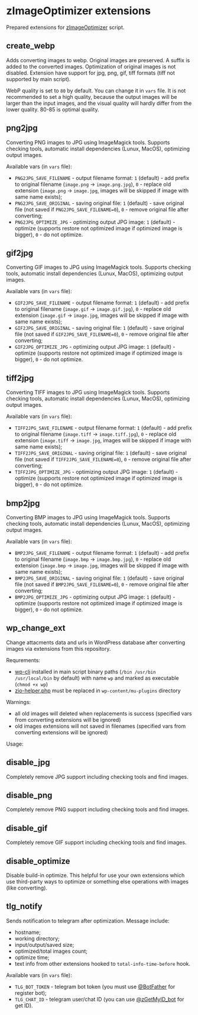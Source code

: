 # zImageOptimizer extensions

Prepared extensions for [zImageOptimizer](https://github.com/zevilz/zImageOptimizer) script.

## create_webp

Adds converting images to webp. Original images are preserved. A suffix is added to the converted images. Optimization of original images is not disabled. Extension have support for jpg, png, gif, tiff formats (tiff not supported by main script).

WebP quality is set to `80` by default. You can change it in `vars` file. It is not recommended to set a high quality, because the output images will be larger than the input images, and the visual quality will hardly differ from the lower quality. 80-85 is optimal quality.

## png2jpg

Converting PNG images to JPG using ImageMagick tools. Supports checking tools, automatic install dependencies (Lunux, MacOS), optimizing output images.

Available vars (in `vars` file):

- `PNG2JPG_SAVE_FILENAME` - output filename format: `1` (default) - add prefix to original filename (`image.png` -> `image.png.jpg`), `0` - replace old extension (`image.png` -> `image.jpg`, images will be skipped if image with same name exists);
- `PNG2JPG_SAVE_ORIGINAL` - saving original file: `1` (default) - save original file (not saved if `PNG2JPG_SAVE_FILENAME=0`), `0` - remove original file after converting;
- `PNG2JPG_OPTIMIZE_JPG` - optimizing output JPG image: `1` (default) - optimize (supports restore not optimized image if optimized image is bigger), `0` - do not optimize.

## gif2jpg

Converting GIF images to JPG using ImageMagick tools. Supports checking tools, automatic install dependencies (Lunux, MacOS), optimizing output images.

Available vars (in `vars` file):

- `GIF2JPG_SAVE_FILENAME` - output filename format: `1` (default) - add prefix to original filename (`image.gif` -> `image.gif.jpg`), `0` - replace old extension (`image.gif` -> `image.jpg`, images will be skipped if image with same name exists);
- `GIF2JPG_SAVE_ORIGINAL` - saving original file: `1` (default) - save original file (not saved if `GIF2JPG_SAVE_FILENAME=0`), `0` - remove original file after converting;
- `GIF2JPG_OPTIMIZE_JPG` - optimizing output JPG image: `1` (default) - optimize (supports restore not optimized image if optimized image is bigger), `0` - do not optimize.

## tiff2jpg

Converting TIFF images to JPG using ImageMagick tools. Supports checking tools, automatic install dependencies (Lunux, MacOS), optimizing output images.

Available vars (in `vars` file):

- `TIFF2JPG_SAVE_FILENAME` - output filename format: `1` (default) - add prefix to original filename (`image.tiff` -> `image.tiff.jpg`), `0` - replace old extension (`image.tiff` -> `image.jpg`, images will be skipped if image with same name exists);
- `TIFF2JPG_SAVE_ORIGINAL` - saving original file: `1` (default) - save original file (not saved if `TIFF2JPG_SAVE_FILENAME=0`), `0` - remove original file after converting;
- `TIFF2JPG_OPTIMIZE_JPG` - optimizing output JPG image: `1` (default) - optimize (supports restore not optimized image if optimized image is bigger), `0` - do not optimize.

## bmp2jpg

Converting BMP images to JPG using ImageMagick tools. Supports checking tools, automatic install dependencies (Lunux, MacOS), optimizing output images.

Available vars (in `vars` file):

- `BMP2JPG_SAVE_FILENAME` - output filename format: `1` (default) - add prefix to original filename (`image.bmp` -> `image.bmp.jpg`), `0` - replace old extension (`image.bmp` -> `image.jpg`, images will be skipped if image with same name exists);
- `BMP2JPG_SAVE_ORIGINAL` - saving original file: `1` (default) - save original file (not saved if `BMP2JPG_SAVE_FILENAME=0`), `0` - remove original file after converting;
- `BMP2JPG_OPTIMIZE_JPG` - optimizing output JPG image: `1` (default) - optimize (supports restore not optimized image if optimized image is bigger), `0` - do not optimize.

## wp_change_ext

Change attacments data and urls in WordPress database after converting images via extensions from this repository.

Requrements:

- [wp-cli](https://raw.githubusercontent.com/wp-cli/builds/gh-pages/phar/wp-cli.phar) installed in main script binary paths (`/bin /usr/bin /usr/local/bin` by default) with name `wp` and marked as executable (`chmod +x wp`)
- [zio-helper.php](https://github.com/zevilz/zImageOptimizer-extensions/blob/master/wp_change_ext/zio-helper.php) must be replaced in `wp-content/mu-plugins` directory

Warnings:
- all old images will deleted when replacements is success (specified vars from converting extensions will be ignored)
- old images extensions will not saved in filenames (specified vars from converting extensions will be ignored)

Usage:



## disable_jpg

Completely remove JPG support including checking tools and find images.

## disable_png

Completely remove PNG support including checking tools and find images.

## disable_gif

Completely remove GIF support including checking tools and find images.

## disable_optimize

Disable build-in optimize. This helpful for use your own extensions which use third-party ways to optimize or something else operations with images (like converting).

## tlg_notify

Sends notification to telegram after optimization. Message include:

- hostname;
- working directory;
- input/output/saved size;
- optimized/total images count;
- optimize time;
- text info from other extensions hooked to `total-info-time-before` hook.

Available vars (in `vars` file):

- `TLG_BOT_TOKEN` - telegram bot token (you must use [@BotFather](https://t.me/BotFather) for register bot);
- `TLG_CHAT_ID` - telegram user/chat ID (you can use [@zGetMyID_bot](https://t.me/zGetMyID_bot) for get ID).
